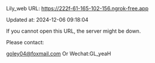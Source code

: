 Lily_web URL: https://222f-61-165-102-156.ngrok-free.app

Updated at: 2024-12-06 09:18:04

If you cannot open this URL, the server might be down.

Please contact: 

goley04@foxmail.com Or Wechat:GL_yeaH